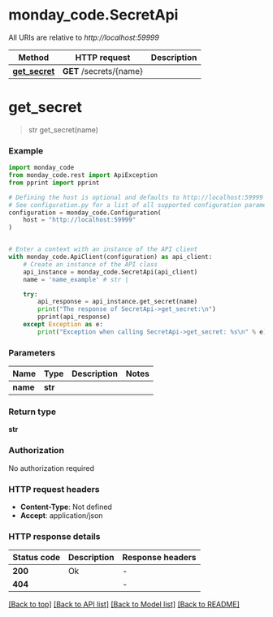 # monday_code.SecretApi

All URIs are relative to *http://localhost:59999*

Method | HTTP request | Description
------------- | ------------- | -------------
[**get_secret**](SecretApi.md#get_secret) | **GET** /secrets/{name} | 


# **get_secret**
> str get_secret(name)



### Example


```python
import monday_code
from monday_code.rest import ApiException
from pprint import pprint

# Defining the host is optional and defaults to http://localhost:59999
# See configuration.py for a list of all supported configuration parameters.
configuration = monday_code.Configuration(
    host = "http://localhost:59999"
)


# Enter a context with an instance of the API client
with monday_code.ApiClient(configuration) as api_client:
    # Create an instance of the API class
    api_instance = monday_code.SecretApi(api_client)
    name = 'name_example' # str | 

    try:
        api_response = api_instance.get_secret(name)
        print("The response of SecretApi->get_secret:\n")
        pprint(api_response)
    except Exception as e:
        print("Exception when calling SecretApi->get_secret: %s\n" % e)
```



### Parameters


Name | Type | Description  | Notes
------------- | ------------- | ------------- | -------------
 **name** | **str**|  | 

### Return type

**str**

### Authorization

No authorization required

### HTTP request headers

 - **Content-Type**: Not defined
 - **Accept**: application/json

### HTTP response details

| Status code | Description | Response headers |
|-------------|-------------|------------------|
**200** | Ok |  -  |
**404** |  |  -  |

[[Back to top]](#) [[Back to API list]](../README.md#documentation-for-api-endpoints) [[Back to Model list]](../README.md#documentation-for-models) [[Back to README]](../README.md)

